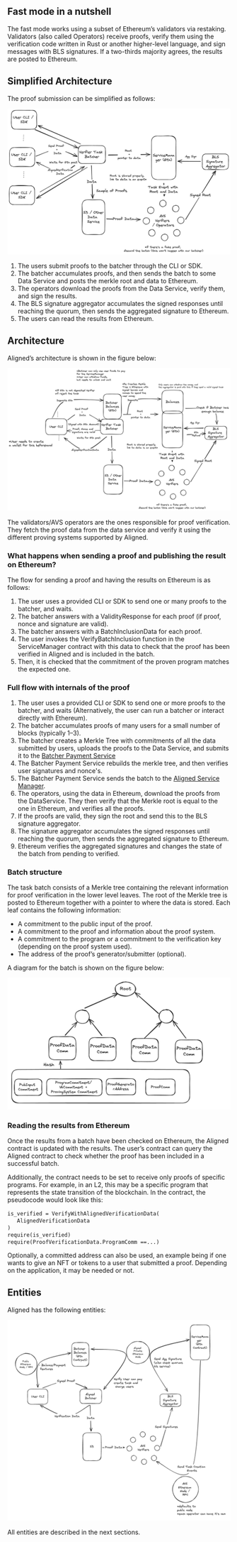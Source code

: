 ## Fast mode in a nutshell

The fast mode works using a subset of Ethereum’s validators via restaking.
Validators (also called Operators) receive proofs, verify them using the verification code written in Rust or another
higher-level language, and sign messages with BLS signatures.
If a two-thirds majority agrees, the results are posted to Ethereum.

## Simplified Architecture

The proof submission can be simplified as follows:

![Figure 1: Simplified Architecture.png](../images/simplified_architecture.png)

1. The users submit proofs to the batcher through the CLI or SDK.
2. The batcher accumulates proofs, and then sends the batch to some Data Service and posts the merkle root and data to
   Ethereum.
3. The operators download the proofs from the Data Service, verify them, and sign the results.
4. The BLS signature aggregator accumulates the signed responses until reaching the quorum, then sends the aggregated
   signature to Ethereum.
5. The users can read the results from Ethereum.

## Architecture

Aligned’s architecture is shown in the figure below:

![Figure 2: Architecture fast mode](../images/aligned_architecture.png)

The validators/AVS operators are the ones responsible for proof verification.
They fetch the proof data from the data service and verify it using the different proving systems supported by Aligned.

### What happens when sending a proof and publishing the result on Ethereum?

The flow for sending a proof and having the results on Ethereum is as follows:

1. The user uses a provided CLI or SDK to send one or many proofs to the batcher, and waits.
2. The batcher answers with a ValidityResponse for each proof (if proof, nonce and signature are valid).
3. The batcher answers with a BatchInclusionData for each proof.
4. The user invokes the VerifyBatchInclusion function in the ServiceManager contract with this data to check that the
   proof has been verified in Aligned and is included in the batch.
5. Then, it is checked that the commitment of the proven program matches the expected one.

### Full flow with internals of the proof

1. The user uses a provided CLI or SDK to send one or more proofs to the batcher, and waits (Alternatively, the user can
   run a batcher or interact directly with Ethereum).
2. The batcher accumulates proofs of many users for a small number of blocks (typically 1–3).
3. The batcher creates a Merkle Tree with commitments of all the data submitted by users, uploads the proofs to the Data
   Service,
   and submits it to the [Batcher Payment Service](./components/2_payment_service_contract.md)
4. The Batcher Payment Service rebuilds the merkle tree, and then verifies user signatures and nonce's.
5. The Batcher Payment Service sends the batch to
   the [Aligned Service Manager](./components/3_service_manager_contract.md).
6. The operators, using the data in Ethereum, download the proofs from the DataService.
   They then verify that the Merkle root is equal to the one in Ethereum, and verifies all the proofs.
7. If the proofs are valid, they sign the root and send this to the BLS signature aggregator.
8. The signature aggregator accumulates the signed responses until reaching the quorum, then sends the aggregated
   signature to Ethereum.
9. Ethereum verifies the aggregated signatures and changes the state of the batch from pending to verified.

### Batch structure

The task batch consists of a Merkle tree containing the relevant information for proof verification in the lower level
leaves.
The root of the Merkle tree is posted to Ethereum together with a pointer to where the data is stored.
Each leaf contains the following information:

- A commitment to the public input of the proof.
- A commitment to the proof and information about the proof system.
- A commitment to the program or a commitment to the verification key (depending on the proof system used).
- The address of the proof’s generator/submitter (optional).

A diagram for the batch is shown on the figure below:

![Figure 3: Structure of a batch](../images/batch.png)

### Reading the results from Ethereum

Once the results from a batch have been checked on Ethereum, the Aligned contract is updated with the results.
The user’s contract can query the Aligned contract to check whether the proof has been included in a successful batch.

Additionally, the contract needs to be set to receive only proofs of specific programs.
For example, in an L2, this may be a specific program that represents the state transition of the blockchain.
In the contract, the pseudocode would look like this:

```Plain Text
is_verified = VerifyWithAlignedVerificationData(
   AlignedVerificationData
)
require(is_verified)
require(ProofVerificationData.ProgramComm ==...)
```

Optionally, a committed address can also be used,
an example being if one wants to give an NFT or tokens to a user that submitted a proof.
Depending on the application, it may be needed or not.

## Entities

Aligned has the following entities:

![Figure 4: Entities](../images/entities.png)

All entities are described in the next sections.
